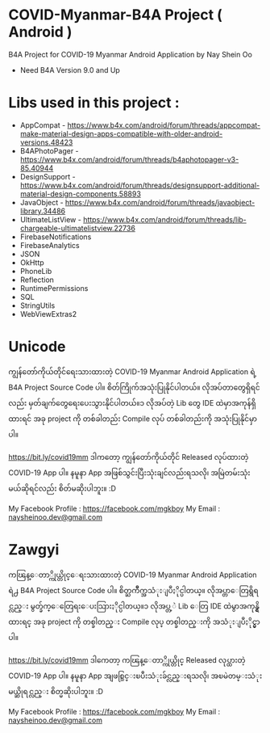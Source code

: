 # COVID-Myanmar-B4A Project ( Android )
 B4A Project for COVID-19 Myanmar Android Application
 by Nay Shein Oo

- Need B4A Version 9.0 and Up

# Libs used in this project :
 - AppCompat - https://www.b4x.com/android/forum/threads/appcompat-make-material-design-apps-compatible-with-older-android-versions.48423
 - B4APhotoPager - https://www.b4x.com/android/forum/threads/b4aphotopager-v3-85.40944
 - DesignSupport - https://www.b4x.com/android/forum/threads/designsupport-additional-material-design-components.58893
 - JavaObject - https://www.b4x.com/android/forum/threads/javaobject-library.34486
 - UltimateListView - https://www.b4x.com/android/forum/threads/lib-chargeable-ultimatelistview.22736
 - FirebaseNotifications
 - FirebaseAnalytics
 - JSON
 - OkHttp
 - PhoneLib
 - Reflection
 - RuntimePermissions
 - SQL
 - StringUtils
 - WebViewExtras2
  
  
# Unicode
ကျွန်တော်ကိုယ်တိုင်ရေးသားထားတဲ့ COVID-19 Myanmar Android Application ရဲ့  B4A Project Source Code ပါ။ စိတ်ကြိုက်အသုံးပြုနိုင်ပါတယ်။ လိုအပ်တာတွေရှိရင်လည်း မှတ်ချက်တွေရေးပေးသွားနိုင်ပါတယ်။၁
လိုအပ်တဲ့ Lib တွေ IDE ထဲမှာအကုန်ရှိထားရင် အခု project ကို တစ်ခါတည်း Compile လုပ် တစ်ခါတည်းကို အသုံးပြုနိုင်မှာပါ။
  
https://bit.ly/covid19mm
ဒါကတော့ ကျွန်တော်ကိုယ်တိုင် Released လုပ်ထားတဲ့ COVID-19 App ပါ။
နမူနာ App အဖြစ်သွင်းပြီးသုံးချင်လည်းရသလို၊ အမြဲတမ်းသုံးမယ်ဆိုရင်လည်း စိတ်မဆိုးပါဘူး။ :D
  
My Facebook Profile : https://facebook.com/mgkboy
My Email : naysheinoo.dev@gmail.com
 

 
 
# Zawgyi
ကၽြန္ေတာ္ကိုယ္တိုင္ေရးသားထားတဲ့ COVID-19 Myanmar Android Application ရဲ႕  B4A Project Source Code ပါ။ စိတ္ႀကိဳက္အသံုးျပဳႏိုင္ပါတယ္။ လိုအပ္တာေတြရွိရင္လည္း မွတ္ခ်က္ေတြေရးေပးသြားႏိုင္ပါတယ္။၁
လိုအပ္တ့ဲ Lib ေတြ IDE ထဲမွာအကုန္ရွိထားရင္ အခု project ကို တစ္ခါတည္း Compile လုပ္ တစ္ခါတည္းကို အသံုးျပဳႏိုင္မွာပါ။
  
https://bit.ly/covid19mm
ဒါကေတာ့ ကၽြန္ေတာ္ကိုယ္တိုင္ Released လုပ္ထားတဲ့ COVID-19 App ပါ။
နမူနာ App အျဖစ္သြင္းၿပီးသံုးခ်င္လည္းရသလို၊ အၿမဲတမ္းသံုးမယ္ဆိုရင္လည္း စိတ္မဆိုးပါဘူး။ :D
  
My Facebook Profile : https://facebook.com/mgkboy
My Email : naysheinoo.dev@gmail.com
 

 
